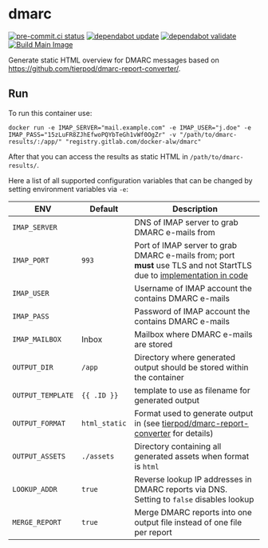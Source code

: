 # dmarc

[![pre-commit.ci status](https://results.pre-commit.ci/badge/github/docker-alw/dmarc/main.svg)](https://results.pre-commit.ci/latest/github/docker-alw/dmarc/main)
[![dependabot update](https://github.com/docker-alw/dmarc/actions/workflows/dependabot/dependabot-updates/badge.svg)](https://github.com/docker-alw/dmarc/actions/workflows/dependabot/dependabot-updates)
[![dependabot validate](https://github.com/docker-alw/dmarc/actions/workflows/dependabot_validate.yml/badge.svg)](https://github.com/docker-alw/dmarc/actions/workflows/dependabot_validate.yml)
[![Build Main Image](https://github.com/docker-alw/dmarc/actions/workflows/build_image.yml/badge.svg)](https://github.com/docker-alw/dmarc/actions/workflows/build_image.yml)

Generate static HTML overview for DMARC messages based on https://github.com/tierpod/dmarc-report-converter/.

## Run

To run this container use:
```
docker run -e IMAP_SERVER="mail.example.com" -e IMAP_USER="j.doe" -e IMAP_PASS="15zLuFR8ZJhEfwoPQYbTeGh1vWf0OgZr" -v "/path/to/dmarc-results/:/app/" "registry.gitlab.com/docker-alw/dmarc"
```

After that you can access the results as static HTML in `/path/to/dmarc-results/`.

Here a list of all supported configuration variables that can be changed by setting environment variables via `-e`:

| ENV | Default | Description |
| --- | ------- | ----------- |
| `IMAP_SERVER` |  | DNS of IMAP server to grab DMARC e-mails from |
| `IMAP_PORT` | `993` | Port of IMAP server to grab DMARC e-mails from; port **must** use TLS and not StartTLS due to [implementation in code](https://github.com/tierpod/dmarc-report-converter/blob/master/cmd/dmarc-report-converter/imap.go#L19) |
| `IMAP_USER` |  | Username of IMAP account the contains DMARC e-mails |
| `IMAP_PASS` |  | Password of IMAP account the contains DMARC e-mails |
| `IMAP_MAILBOX` | Inbox | Mailbox where DMARC e-mails are stored |
| `OUTPUT_DIR` | `/app` | Directory where generated output should be stored within the container |
| `OUTPUT_TEMPLATE` | `{{ .ID }}` | template to use as filename for generated output |
| `OUTPUT_FORMAT` | `html_static` | Format used to generate output in (see [tierpod/dmarc-report-converter](https://github.com/tierpod/dmarc-report-converter/#configuration) for details) |
| `OUTPUT_ASSETS` | `./assets` | Directory containing all generated assets when format is `html` |
| `LOOKUP_ADDR` | `true` | Reverse lookup IP addresses in DMARC reports via DNS. Setting to `false` disables lookup |
| `MERGE_REPORT` | `true` | Merge DMARC reports into one output file instead of one file per report |
